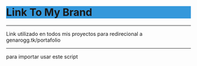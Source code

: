 <h1 style="background-color: #3498db">Link To My Brand</h1>
<hr/>
<p>Link utilizado en todos mis proyectos para redirecional a genarogg.tk/portafolio</p>
<hr/>
<p>para importar usar este script</p>
<script src="https://genarogg.github.io/link-To-my-brand/js/main.js"></script>
